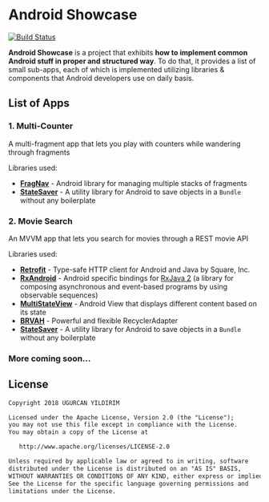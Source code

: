 # Android Showcase

[![Build Status](https://app.bitrise.io/app/4d4cf51c2dab8f0f/status.svg?token=kdN0gi9js4QkpVuhyKY0Aw)](https://app.bitrise.io/app/4d4cf51c2dab8f0f)

**Android Showcase** is a project that exhibits **how to implement common Android stuff in proper and structured way**. To do that, it provides a list of small sub-apps, each of which is implemented utilizing libraries & components that Android developers use on daily basis.



## List of Apps

### 1. Multi-Counter

A multi-fragment app that lets you play with counters while wandering through fragments

Libraries used:
- [**FragNav**](https://github.com/ncapdevi/FragNav) - Android library for managing multiple stacks of fragments
- [**StateSaver**](https://github.com/evernote/android-state) - A utility library for Android to save objects in a `Bundle` without any boilerplate



### 2. Movie Search

An MVVM app that lets you search for movies through a REST movie API

Libraries used:
- [**Retrofit**](https://github.com/square/retrofit) - Type-safe HTTP client for Android and Java by Square, Inc.
- [**RxAndroid**](https://github.com/ReactiveX/RxAndroid) - Android specific bindings for [RxJava 2](http://github.com/ReactiveX/RxJava) (a library for composing asynchronous and event-based programs by using observable sequences)
- [**MultiStateView**](https://github.com/Kennyc1012/MultiStateView) - Android View that displays different content based on its state
- [**BRVAH**](https://github.com/CymChad/BaseRecyclerViewAdapterHelper) - Powerful and flexible RecyclerAdapter
- [**StateSaver**](https://github.com/evernote/android-state) - A utility library for Android to save objects in a `Bundle` without any boilerplate



### More coming soon...



## License

```tex
Copyright 2018 UGURCAN YILDIRIM

Licensed under the Apache License, Version 2.0 (the "License");
you may not use this file except in compliance with the License.
You may obtain a copy of the License at

   http://www.apache.org/licenses/LICENSE-2.0

Unless required by applicable law or agreed to in writing, software
distributed under the License is distributed on an "AS IS" BASIS,
WITHOUT WARRANTIES OR CONDITIONS OF ANY KIND, either express or implied.
See the License for the specific language governing permissions and
limitations under the License.
```
